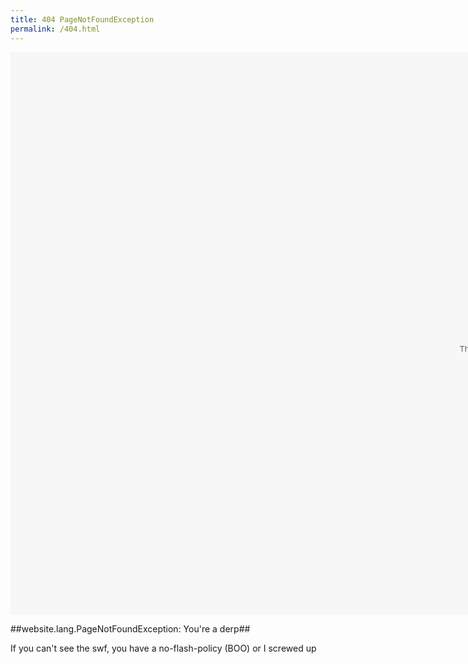 ```yaml
---
title: 404 PageNotFoundException
permalink: /404.html
---
```


<embed width="1600" height="900" src='/img/NOT_DEFECTIVE.swf'>

##website.lang.PageNotFoundException: You're a derp##

If you can't see the swf, you have a no-flash-policy (BOO) or I screwed up